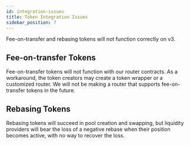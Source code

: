 ```yaml
---
id: integration-issues
title: Token Integration Issues
sidebar_position: 7
---
```


Fee-on-transfer and rebasing tokens will not function correctly on v3.

## Fee-on-transfer Tokens

Fee-on-transfer tokens will not function with our router contracts. As a workaround, the token creators may create a token wrapper or a customized router. We will not be making a router that supports fee-on-transfer tokens in the future.

## Rebasing Tokens

Rebasing tokens will succeed in pool creation and swapping, but liquidity providers will bear the loss of a negative rebase when their position becomes active, with no way to recover the loss.
